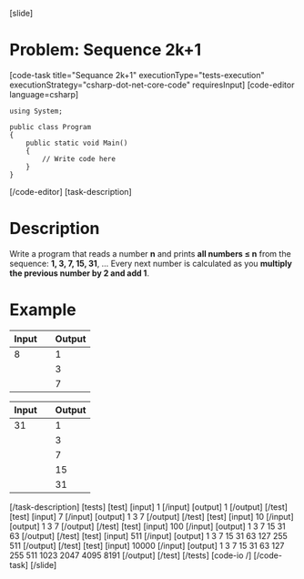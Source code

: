 [slide]
# Problem: Sequence 2k+1
[code-task title="Sequance 2k+1" executionType="tests-execution" executionStrategy="csharp-dot-net-core-code" requiresInput]
[code-editor language=csharp]
```
using System;

public class Program
{
    public static void Main()
    {
        // Write code here
    }
}
```
[/code-editor]
[task-description]
# Description

Write a program that reads a number **n** and prints **all numbers ≤ n** from the sequence: **1, 3, 7, 15, 31**, … Every next number is calculated as you **multiply the previous number by 2 and add 1**.

# Example

| **Input** | | **Output** |  
| --- | --- | --- | 
| 8 | | 1 |
| | | 3 |
| | | 7 | 


| **Input** | | **Output** |
| --- | --- | --- |
| 31 | | 1|
| | | 3|
| | | 7|
| | | 15|
| | | 31|
[/task-description]
[tests]
[test]
[input]
1
[/input]
[output]
1
[/output]
[/test]
[test]
[input]
7
[/input]
[output]
1
3
7
[/output]
[/test]
[test]
[input]
10
[/input]
[output]
1
3
7
[/output]
[/test]
[test]
[input]
100
[/input]
[output]
1
3
7
15
31
63
[/output]
[/test]
[test]
[input]
511
[/input]
[output]
1
3
7
15
31
63
127
255
511
[/output]
[/test]
[test]
[input]
10000
[/input]
[output]
1
3
7
15
31
63
127
255
511
1023
2047
4095
8191
[/output]
[/test]
[/tests]
[code-io /]
[/code-task]
[/slide]
